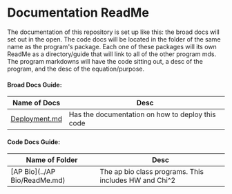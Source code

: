 # Documentation ReadMe

The documentation of this repository is set up like this: the broad docs will set out in the open. The code docs will be located in the folder of the same name as the program's package. Each one of these packages will its own ReadMe as a directory/guide that will link to all of the other program mds. The program markdowns will have the code sitting out, a desc of the program, and the desc of the equation/purpose.

#### Broad Docs Guide:

| Name of Docs  | Desc                                                                                     |
| ------------- | ---------------------------------------------------------------------------------------- |
| [Deployment.md](Deployment.md) | Has the documentation on how to deploy this code                        |

#### Code Docs Guide:

| Name of Folder  | Desc                                                                                   |
| --------------- | -------------------------------------------------------------------------------------- |
| [AP Bio](../AP Bio/ReadMe.md) | The ap bio class programs. This includes HW and Chi^2                       |